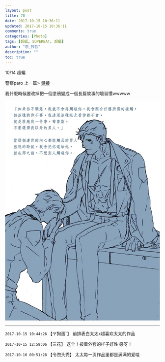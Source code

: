 ```yaml
---
layout: post
title: 70
date: 2017-10-15 10:36:11
updated: 2017-10-15 10:36:11
comments: true
categories: [Photo]
tags: [超蝠, SUPERBAT, 超蝙]
author: "恋_独哲"
description: ""
toc: true
---
```


<p>10/14 超蝙&nbsp;</p> 
<p>警察paro&nbsp;上一篇&gt;&nbsp;<a target="_blank" href="http://lianduzhe.lofter.com/post/1d458e50_11618b4c"  >鏈接</a></p> 
<p>我什麼時候要改掉把一個塗鴉變成一個長篇故事的壞習慣wwwww<br /></p>

![](https://raw.githubusercontent.com/alicewish/maple50821/master/img_YW5MWVN1NEpoZFZhTU1kZGNwS0t3K0lZTGRLMEYrY1ZmblVhUmxFN1JGOG9lNmNacGt5QUl3PT0.jpg)

---

`2017-10-15 10:44:26` 【ヤ狗蛋ˇ】 前排表白太太x超喜欢太太的作品

`2017-10-15 12:58:06` 【三花】 这个！披着外套的样子好性 感呀！

`2017-10-16 00:51:28` 【令煦头秃】 太太每一页作品里都是满满的爱哇
